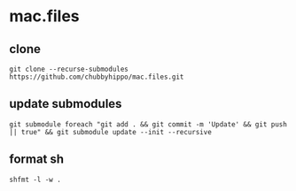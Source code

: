 # mac.files
## clone
```
git clone --recurse-submodules https://github.com/chubbyhippo/mac.files.git
```
## update submodules
```
git submodule foreach "git add . && git commit -m 'Update' && git push || true" && git submodule update --init --recursive
```
## format sh
```
shfmt -l -w .
```
